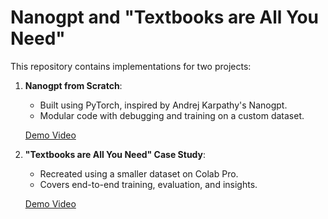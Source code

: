 # Nanogpt and "Textbooks are All You Need"

This repository contains implementations for two projects:

1. **Nanogpt from Scratch**:
   - Built using PyTorch, inspired by Andrej Karpathy's Nanogpt.
   - Modular code with debugging and training on a custom dataset.
     
   <a href = 'https://youtu.be/2iwgEG09KmI'> Demo Video </a>

2. **"Textbooks are All You Need" Case Study**:
   - Recreated using a smaller dataset on Colab Pro.
   - Covers end-to-end training, evaluation, and insights.
  
   <a href = 'https://youtu.be/eZfuIoQk0oQ'> Demo Video </a>
